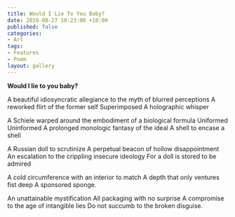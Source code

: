 ```yaml
---
title: Would I Lie To You Baby?
date: 2019-08-27 18:23:00 +10:00
published: false
categories:
- Art
tags:
- Features
- Poem
layout: gallery
---
```


**Would I lie to you baby?**

A beautiful idiosyncratic allegiance to the myth of blurred perceptions
A reworked flirt of the former self
Superimposed
A holographic whisper

A Schiele warped around the embodiment of a biological formula
Uniformed
Uninformed
A prolonged monologic fantasy of the ideal
A shell to encase a shell

A Russian doll to scrutinize
A perpetual beacon of hollow disappointment
An escalation to the crippling insecure ideology
For a doll is stored to be admired

A cold circumference
with an interior to match
A depth that only ventures fist deep
A sponsored sponge.

An unattainable mystification
All packaging with no surprise 
A compromise to the age of intangible lies
Do not succumb to the broken disguise. 
